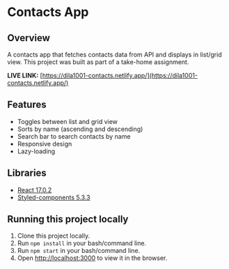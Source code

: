 # Contacts App

## Overview

A contacts app that fetches contacts data from API and displays in list/grid view. This project was built as part of a take-home assignment.

**LIVE LINK:** [https://dila1001-contacts.netlify.app/](https://dila1001-contacts.netlify.app/)

## Features

- Toggles between list and grid view
- Sorts by name (ascending and descending)
- Search bar to search contacts by name
- Responsive design
- Lazy-loading

## Libraries

- [React 17.0.2](https://reactjs.org/)
- [Styled-components 5.3.3](https://styled-components.com/)

## Running this project locally

1. Clone this project locally.
2. Run `npm install` in your bash/command line.
3. Run `npm start` in your bash/command line.
4. Open [http://localhost:3000](http://localhost:3000) to view it in the browser.
